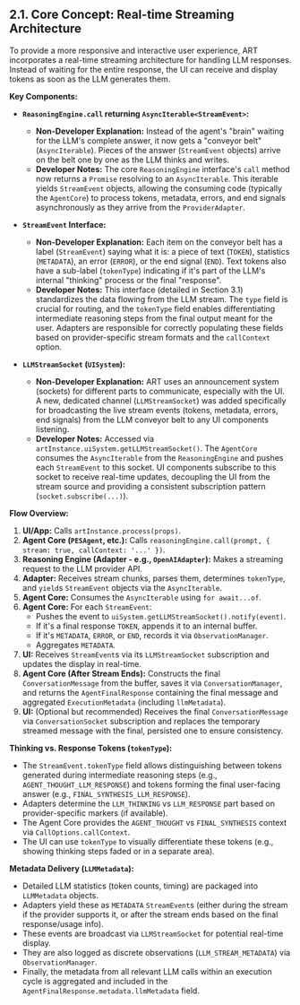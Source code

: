 ## 2.1. Core Concept: Real-time Streaming Architecture

To provide a more responsive and interactive user experience, ART incorporates a real-time streaming architecture for handling LLM responses. Instead of waiting for the entire response, the UI can receive and display tokens as soon as the LLM generates them.

**Key Components:**

*   **`ReasoningEngine.call` returning `AsyncIterable<StreamEvent>`:**
    *   **Non-Developer Explanation:** Instead of the agent's "brain" waiting for the LLM's complete answer, it now gets a "conveyor belt" (`AsyncIterable`). Pieces of the answer (`StreamEvent` objects) arrive on the belt one by one as the LLM thinks and writes.
    *   **Developer Notes:** The core `ReasoningEngine` interface's `call` method now returns a `Promise` resolving to an `AsyncIterable`. This iterable yields `StreamEvent` objects, allowing the consuming code (typically the `AgentCore`) to process tokens, metadata, errors, and end signals asynchronously as they arrive from the `ProviderAdapter`.

*   **`StreamEvent` Interface:**
    *   **Non-Developer Explanation:** Each item on the conveyor belt has a label (`StreamEvent`) saying what it is: a piece of text (`TOKEN`), statistics (`METADATA`), an error (`ERROR`), or the end signal (`END`). Text tokens also have a sub-label (`tokenType`) indicating if it's part of the LLM's internal "thinking" process or the final "response".
    *   **Developer Notes:** This interface (detailed in Section 3.1) standardizes the data flowing from the LLM stream. The `type` field is crucial for routing, and the `tokenType` field enables differentiating intermediate reasoning steps from the final output meant for the user. Adapters are responsible for correctly populating these fields based on provider-specific stream formats and the `callContext` option.

*   **`LLMStreamSocket` (`UISystem`):**
    *   **Non-Developer Explanation:** ART uses an announcement system (sockets) for different parts to communicate, especially with the UI. A new, dedicated channel (`LLMStreamSocket`) was added specifically for broadcasting the live stream events (tokens, metadata, errors, end signals) from the LLM conveyor belt to any UI components listening.
    *   **Developer Notes:** Accessed via `artInstance.uiSystem.getLLMStreamSocket()`. The `AgentCore` consumes the `AsyncIterable` from the `ReasoningEngine` and pushes each `StreamEvent` to this socket. UI components subscribe to this socket to receive real-time updates, decoupling the UI from the stream source and providing a consistent subscription pattern (`socket.subscribe(...)`).

**Flow Overview:**

1.  **UI/App:** Calls `artInstance.process(props)`.
2.  **Agent Core (`PESAgent`, etc.):** Calls `reasoningEngine.call(prompt, { stream: true, callContext: '...' })`.
3.  **Reasoning Engine (Adapter - e.g., `OpenAIAdapter`):** Makes a streaming request to the LLM provider API.
4.  **Adapter:** Receives stream chunks, parses them, determines `tokenType`, and `yield`s `StreamEvent` objects via the `AsyncIterable`.
5.  **Agent Core:** Consumes the `AsyncIterable` using `for await...of`.
6.  **Agent Core:** For each `StreamEvent`:
    *   Pushes the event to `uiSystem.getLLMStreamSocket().notify(event)`.
    *   If it's a final response `TOKEN`, appends it to an internal buffer.
    *   If it's `METADATA`, `ERROR`, or `END`, records it via `ObservationManager`.
    *   Aggregates `METADATA`.
7.  **UI:** Receives `StreamEvent`s via its `LLMStreamSocket` subscription and updates the display in real-time.
8.  **Agent Core (After Stream Ends):** Constructs the final `ConversationMessage` from the buffer, saves it via `ConversationManager`, and returns the `AgentFinalResponse` containing the final message and aggregated `ExecutionMetadata` (including `llmMetadata`).
9.  **UI:** (Optional but recommended) Receives the final `ConversationMessage` via `ConversationSocket` subscription and replaces the temporary streamed message with the final, persisted one to ensure consistency.

**Thinking vs. Response Tokens (`tokenType`):**

*   The `StreamEvent.tokenType` field allows distinguishing between tokens generated during intermediate reasoning steps (e.g., `AGENT_THOUGHT_LLM_RESPONSE`) and tokens forming the final user-facing answer (e.g., `FINAL_SYNTHESIS_LLM_RESPONSE`).
*   Adapters determine the `LLM_THINKING` vs `LLM_RESPONSE` part based on provider-specific markers (if available).
*   The Agent Core provides the `AGENT_THOUGHT` vs `FINAL_SYNTHESIS` context via `CallOptions.callContext`.
*   The UI can use `tokenType` to visually differentiate these tokens (e.g., showing thinking steps faded or in a separate area).

**Metadata Delivery (`LLMMetadata`):**

*   Detailed LLM statistics (token counts, timing) are packaged into `LLMMetadata` objects.
*   Adapters yield these as `METADATA` `StreamEvent`s (either during the stream if the provider supports it, or after the stream ends based on the final response/usage info).
*   These events are broadcast via `LLMStreamSocket` for potential real-time display.
*   They are also logged as discrete observations (`LLM_STREAM_METADATA`) via `ObservationManager`.
*   Finally, the metadata from all relevant LLM calls within an execution cycle is aggregated and included in the `AgentFinalResponse.metadata.llmMetadata` field.